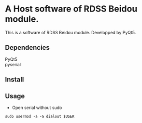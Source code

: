 # A Host software of RDSS Beidou module.
This is a software of RDSS Beidou module. Developped by PyQt5.

## Dependencies
PyQt5  
pyserial

## Install


## Usage
- Open serial without sudo
```shell
sudo usermod -a -G dialout $USER
```

